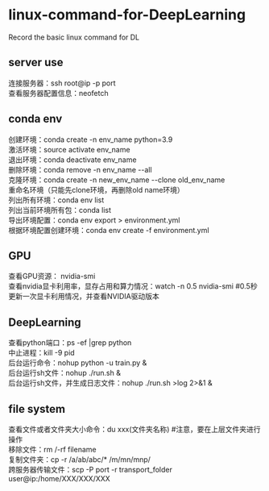 # linux-command-for-DeepLearning
Record the basic linux command for DL 

## server use
连接服务器：ssh root@ip -p port  
查看服务器配置信息：neofetch  

## conda env
创建环境：conda create -n env_name python=3.9   
激活环境：source activate env_name   
退出环境：conda deactivate env_name     
删除环境：conda remove -n env_name --all     
克隆环境：conda create -n new_env_name --clone old_env_name    
重命名环境（只能先clone环境，再删除old name环境）   
列出所有环境：conda env list       
列出当前环境所有包：conda list     
导出环境配置：conda env export > environment.yml      
根据环境配置创建环境：conda env create -f environment.yml      

## GPU 
查看GPU资源： nvidia-smi  
查看nvidia显卡利用率，显存占用和算力情况：watch -n 0.5 nvidia-smi         #0.5秒更新一次显卡利用情况，并查看NVIDIA驱动版本  

## DeepLearning 
查看python端口：ps -ef |grep python  
中止进程：kill -9 pid  
后台运行命令：nohup python -u train.py &     
后台运行sh文件：nohup  ./run.sh &       
后台运行sh文件，并生成日志文件：nohup ./run.sh >log  2>&1 &

## file system
查看文件或者文件夹大小命令：du xxx(文件夹名称)         #注意，要在上层文件夹进行操作  
移除文件：rm  /-rf  filename  
复制文件夹：cp -r /a/ab/abc/* /m/mn/mnp/  
跨服务器传输文件：scp -P port -r transport_folder user@ip:/home/XXX/XXX/XXX  

